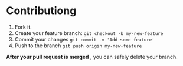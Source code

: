 # Contributiong

1. Fork it.
2. Create your feature branch: `git checkout -b my-new-feature`
3. Commit your changes `git commit -m 'Add some feature'`
4. Push to the branch `git push origin my-new-feature`

**After your pull request is merged** , you can safely delete your branch.